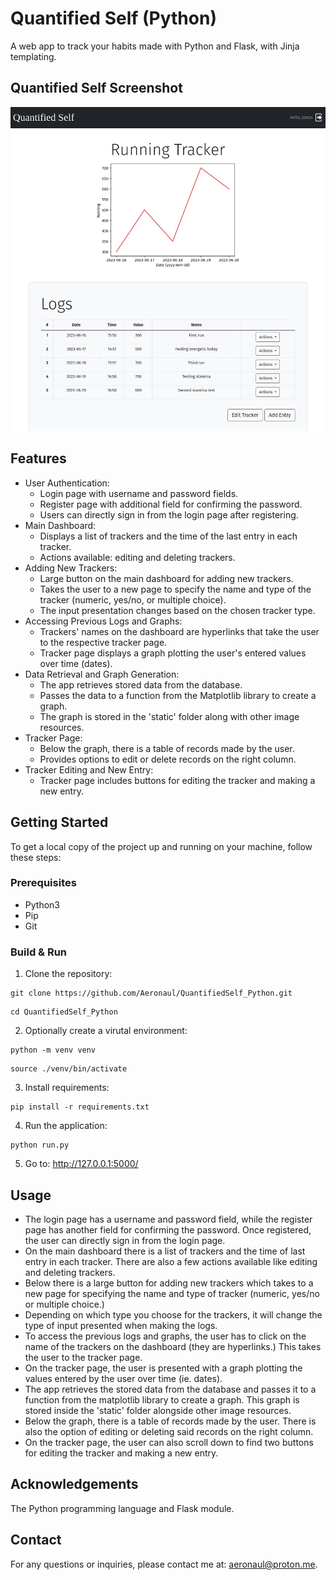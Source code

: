 # Quantified Self (Python)
A web app to track your habits made with Python and Flask, with Jinja templating.

## Quantified Self Screenshot
![Tic-tac-toe screenshot](screenshot.jpg?raw=true)

## Features
- User Authentication:
  - Login page with username and password fields.
  - Register page with additional field for confirming the password.
  - Users can directly sign in from the login page after registering.
- Main Dashboard:
  - Displays a list of trackers and the time of the last entry in each tracker.
  - Actions available: editing and deleting trackers.
- Adding New Trackers:
  - Large button on the main dashboard for adding new trackers.
  - Takes the user to a new page to specify the name and type of the tracker (numeric, yes/no, or multiple choice).
  - The input presentation changes based on the chosen tracker type.
- Accessing Previous Logs and Graphs:
  - Trackers' names on the dashboard are hyperlinks that take the user to the respective tracker page.
  - Tracker page displays a graph plotting the user's entered values over time (dates).
- Data Retrieval and Graph Generation:
  - The app retrieves stored data from the database.
  - Passes the data to a function from the Matplotlib library to create a graph.
  - The graph is stored in the 'static' folder along with other image resources.
- Tracker Page:
  - Below the graph, there is a table of records made by the user.
  - Provides options to edit or delete records on the right column.
- Tracker Editing and New Entry:
  - Tracker page includes buttons for editing the tracker and making a new entry.

## Getting Started
To get a local copy of the project up and running on your machine, follow these steps:

### Prerequisites
- Python3
- Pip
- Git

### Build & Run
1. Clone the repository:
```
git clone https://github.com/Aeronaul/QuantifiedSelf_Python.git
```
```
cd QuantifiedSelf_Python
```
2. Optionally create a virutal environment:
```
python -m venv venv
```
```
source ./venv/bin/activate
```
3. Install requirements:
```
pip install -r requirements.txt
```
4. Run the application:
```
python run.py
```
5. Go to: http://127.0.0.1:5000/

## Usage
- The login page has a username and password field, while the register page has another field for confirming the password. Once registered, the user can directly sign in from the login page.
- On the main dashboard there is a list of trackers and the time of last entry in each tracker. There are also a few actions available like editing and deleting trackers.
- Below there is a large button for adding new trackers which takes to a new page for specifying the name and type of tracker (numeric, yes/no or multiple choice.)
- Depending on which type you choose for the trackers, it will change the type of input presented when making the logs.
- To access the previous logs and graphs, the user has to click on the name of the trackers on the dashboard (they are hyperlinks.) This takes the user to the tracker page.
- On the tracker page, the user is presented with a graph plotting the values entered by the user over time (ie. dates).
- The app retrieves the stored data from the database and passes it to a function from the matplotlib library to create a graph. This graph is stored inside the 'static' folder alongside other image resources.
- Below the graph, there is a table of records made by the user. There is also the option of editing or deleting said records on the right column.
- On the tracker page, the user can also scroll down to find two buttons for editing the tracker and making a new entry.

## Acknowledgements
The Python programming language and Flask module.

## Contact
For any questions or inquiries, please contact me at: aeronaul@proton.me.

